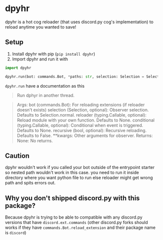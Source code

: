 # dpyhr
dpyhr is a hot cog reloader (that uses discord.py cog's implementation) to reload anytime you wanted to save!

## Setup

1. Install dpyhr with pip (`pip install dpyhr`)
2. Import dpyhr and run it with

```py
import dpyhr

dpyhr.run(bot: commands.Bot, *paths: str, selection: Selection = Selection.normal, reloader: typing.Callable=None, conditional: typing.Callable=None, recursive: bool=False, **kwargs)
```

`dpyhr.run` have a documentation as this

> Run dphyr in another thread.

>   Args:
>        bot (commands.Bot): For reloading extensions (if reloader doesn't exists)
>        selection (Selection, optional): Observer selection. Defaults to Selection.normal.
>        reloader (typing.Callable, optional): Reload module with your own function. Defaults to None.
>        conditional (typing.Callable, optional): Conditional when event is triggered. Defaults to None.
>       recursive (bool, optional): Recursive reloading. Defaults to False.
>        **kwargs: Other arguments for observer.
>    Returns:
>        None: No returns.

## Caution

dpyhr wouldn't work if you called your bot outside of the entrypoint starter so nested path wouldn't work in this case. you need to run it inside directory where you want python file to run else reloader might get wrong path and spits errors out.

## Why you don't shipped discord.py with this package?

Because dpyhr is trying to be able to compatible with any discord.py versions that have `discord.ext.commands` (other discord.py forks should works if they have `commands.Bot.reload_extension` and their package name is `discord`)
